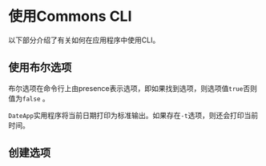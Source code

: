 # 使用Commons CLI
以下部分介绍了有关如何在应用程序中使用CLI。

## 使用布尔选项
布尔选项在命令行上由presence表示选项，即如果找到选项，则选项值`true`否则值为`false` 。

`DateApp`实用程序将当前日期打印为标准输出。如果存在`-t`选项，则还会打印当前时间。

## 创建选项